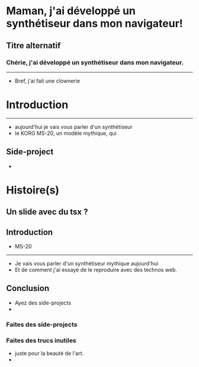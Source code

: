 <!--
---
lang: fr
---
-->
<!-- .slide: data-background-image="images/home-alone.png" data-background-position="bottom left" data-background-size="contain" -->
# Maman, j'ai développé un synthétiseur dans mon navigateur!<!-- .element: style="margin-left: 20%;" -->


## Titre alternatif
### Chérie, j'ai développé un synthétiseur dans mon navigateur.
---
- Bref, j'ai fait une clownerie


# Introduction

---
- aujourd'hui je vais vous parler d'un synthétiseur 
- le KORG MS-20, un modèle mythique, qui

## Side-project 
-


# Histoire(s)



## Un slide avec du tsx ?

<div id="high-pass"></div>


## Introduction

- MS-20

---
- Je vais vous parler d'un synthétiseur mythique aujourd'hui
- Et de comment j'ai essayé de le reproduire avec des technos web.



## Conclusion

- Ayez des side-projects
- 

### Faites des side-projects

### Faites des trucs inutiles
- juste pour la beauté de l'art.
- 

